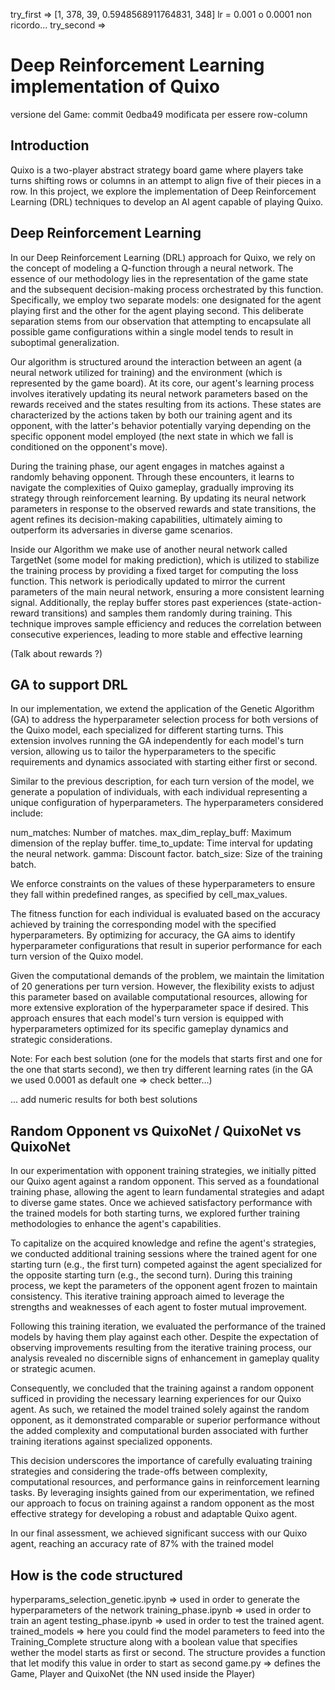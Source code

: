 

try_first => [1, 378, 39, 0.5948568911764831, 348] lr = 0.001 o 0.0001 non ricordo...
try_second => 


# Deep Reinforcement Learning implementation of Quixo
versione del Game: commit 0edba49 modificata per essere row-column

## Introduction
Quixo is a two-player abstract strategy board game where players take turns shifting rows or columns in an attempt to align five of their pieces in a row. In this project, we explore the implementation of Deep Reinforcement Learning (DRL) techniques to develop an AI agent capable of playing Quixo.

## Deep Reinforcement Learning
In our Deep Reinforcement Learning (DRL) approach for Quixo, we rely on the concept of modeling a Q-function through a neural network. The essence of our methodology lies in the representation of the game state and the subsequent decision-making process orchestrated by this function. Specifically, we employ two separate models: one designated for the agent playing first and the other for the agent playing second. This deliberate separation stems from our observation that attempting to encapsulate all possible game configurations within a single model tends to result in suboptimal generalization.

Our algorithm is structured around the interaction between an agent (a neural network utilized for training) and the environment  (which is represented by the game board). At its core, our agent's learning process involves iteratively updating its neural network parameters based on the rewards received and the states resulting from its actions. These states are characterized by the actions taken by both our training agent and its opponent, with the latter's behavior potentially varying depending on the specific opponent model employed (the next state in which we fall is conditioned on the opponent's move).

During the training phase, our agent engages in matches against a randomly behaving opponent. Through these encounters, it learns to navigate the complexities of Quixo gameplay, gradually improving its strategy through reinforcement learning. By updating its neural network parameters in response to the observed rewards and state transitions, the agent refines its decision-making capabilities, ultimately aiming to outperform its adversaries in diverse game scenarios.

Inside our Algorithm we make use of another neural network called TargetNet (some model for making prediction), which is utilized to stabilize the training process by providing a fixed target for computing the loss function. This network is periodically updated to mirror the current parameters of the main neural network, ensuring a more consistent learning signal. Additionally, the replay buffer stores past experiences (state-action-reward transitions) and samples them randomly during training. This technique improves sample efficiency and reduces the correlation between consecutive experiences, leading to more stable and effective learning

(Talk about rewards ?)

## GA to support DRL
In our implementation, we extend the application of the Genetic Algorithm (GA) to address the hyperparameter selection process for both versions of the Quixo model, each specialized for different starting turns. This extension involves running the GA independently for each model's turn version, allowing us to tailor the hyperparameters to the specific requirements and dynamics associated with starting either first or second.

Similar to the previous description, for each turn version of the model, we generate a population of individuals, with each individual representing a unique configuration of hyperparameters. The hyperparameters considered include:

num_matches: Number of matches.
max_dim_replay_buff: Maximum dimension of the replay buffer.
time_to_update: Time interval for updating the neural network.
gamma: Discount factor.
batch_size: Size of the training batch.

We enforce constraints on the values of these hyperparameters to ensure they fall within predefined ranges, as specified by cell_max_values.

The fitness function for each individual is evaluated based on the accuracy achieved by training the corresponding model with the specified hyperparameters. By optimizing for accuracy, the GA aims to identify hyperparameter configurations that result in superior performance for each turn version of the Quixo model.

Given the computational demands of the problem, we maintain the limitation of 20 generations per turn version. However, the flexibility exists to adjust this parameter based on available computational resources, allowing for more extensive exploration of the hyperparameter space if desired. This approach ensures that each model's turn version is equipped with hyperparameters optimized for its specific gameplay dynamics and strategic considerations.

Note: For each best solution (one for the models that starts first and one for the one that starts second), we then try different learning rates (in the GA we used 0.0001 as default one => check better...)

... add numeric results for both best solutions

## Random Opponent vs QuixoNet / QuixoNet vs QuixoNet
In our experimentation with opponent training strategies, we initially pitted our Quixo agent against a random opponent. This served as a foundational training phase, allowing the agent to learn fundamental strategies and adapt to diverse game states. Once we achieved satisfactory performance with the trained models for both starting turns, we explored further training methodologies to enhance the agent's capabilities.

To capitalize on the acquired knowledge and refine the agent's strategies, we conducted additional training sessions where the trained agent for one starting turn (e.g., the first turn) competed against the agent specialized for the opposite starting turn (e.g., the second turn). During this training process, we kept the parameters of the opponent agent frozen to maintain consistency. This iterative training approach aimed to leverage the strengths and weaknesses of each agent to foster mutual improvement.

Following this training iteration, we evaluated the performance of the trained models by having them play against each other. Despite the expectation of observing improvements resulting from the iterative training process, our analysis revealed no discernible signs of enhancement in gameplay quality or strategic acumen.

Consequently, we concluded that the training against a random opponent sufficed in providing the necessary learning experiences for our Quixo agent. As such, we retained the model trained solely against the random opponent, as it demonstrated comparable or superior performance without the added complexity and computational burden associated with further training iterations against specialized opponents.

This decision underscores the importance of carefully evaluating training strategies and considering the trade-offs between complexity, computational resources, and performance gains in reinforcement learning tasks. By leveraging insights gained from our experimentation, we refined our approach to focus on training against a random opponent as the most effective strategy for developing a robust and adaptable Quixo agent.


In our final assessment, we achieved significant success with our Quixo agent, reaching an accuracy rate of 87% with the trained model


## How is the code structured

hyperparams_selection_genetic.ipynb => used in order to generate the hyperparameters of the network
training_phase.ipynb => used in order to train an agent
testing_phase.ipynb => used in order to test the trained agent.
trained_models => here you could find the model parameters to feed into the Training_Complete structure along with a boolean value that specifies wether the model starts as first or second. The structure provides a function that let modify this value in order to start as second
game.py => defines the Game, Player and QuixoNet (the NN used inside the Player)